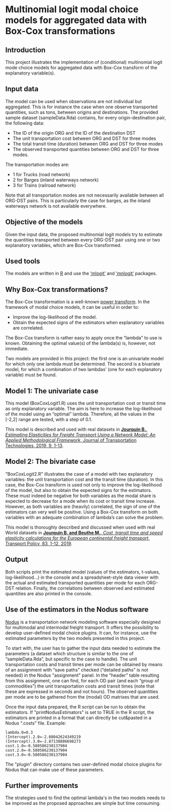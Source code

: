 # Multinomial logit modal choice models for aggregated data with Box-Cox transformations

## Introduction
This project illustrates the implementation of (conditional) multinomial
logit mode choice models for aggregated data with Box-Cox transform
of the explanatory variable(s).

## Input data
The model can be used when observations are not individual but aggregated. 
This is for instance the case when one observe transported quantities, 
such as tons, between origins and destinations. The provided sample dataset 
(sampleData.Rda) contains, for every origin-destination pair, the 
following data:
-	The ID of the origin ORG and the ID of the destination DST
-	The unit transportation cost between ORG and DST for three modes
-	The total transit time (duration) between ORG and DST for three modes
-	The observed transported quantities between ORG and DST for three modes.

The transportation modes are:
-	1 for Trucks (road network)
-	2 for Barges (inland waterways network)
-	3 for Trains (railroad network)

Note that all transportation modes are not necessarily available between 
all ORG-DST pairs. This is particularly the case for barges, as the 
inland waterways network is not available everywhere. 

## Objective of the models
Given the input data, the proposed multinomial logit models try to 
estimate the quantities transported between every ORG-DST pair using one 
or two explanatory variables, which are Box-Cox transformed.

## Used tools
The models are written in [R](https://www.r-project.org) and use the 
[‘mlogit’](https://cran.r-project.org/web/packages/mlogit/index.html) 
and [‘mnlogit’](https://cran.r-project.org/web/packages/mnlogit/index.html) 
packages.

## Why Box-Cox transformations?
The Box-Cox transformation is a well-known 
[power transform](https://en.wikipedia.org/wiki/Power_transform#Box–Cox_transformation). 
In the framework of modal choice models, it can be useful in order to:
-	Improve the log-likelihood of the model.
-	Obtain the expected signs of the estimators when explanatory variables are correlated.

The Box-Cox transform is rather easy to apply once the “lambda” to use is 
known. Obtaining the optimal value(s) of the lambda(s) is, however, not 
immediate. 

Two models are provided in this project: the first one is an univariate 
model for which only one lambda must be determined. The second is a 
bivariate model, for which a combination of two lambdas’ (one for each 
explanatory variable) must be found.

## Model 1: The univariate case
This model (BoxCoxLogit1.R) uses the unit transportation cost or transit 
time as only explanatory variable. The aim is here to increase the 
log-likelihood of the model using an “optimal” lambda. Therefore, all 
the values in the [-2,2] range are tested, with a step of 0.1.

This model is described and used with real datasets in 
[**Jourquin B.**, *Estimating Elasticities for Freight Transport Using a 
Network Model: An Applied Methodological Framework*, Journal of 
Transportation Technologies, 2019, 9, 1-13](https://doi.org/10.4236/jtts.2019.91001).

## Model 2: The bivariate case
"BoxCoxLogit2.R" illustrates the case of a model with two explanatory 
variables: the unit transportation cost and the transit time (duration). 
In this case, the Box-Cox transform is used not only to improve the 
log-likelihood of the model, but also to obtain the expected signs for 
the estimators. These must indeed be negative for both variables as the 
modal share is expected to decrease for a mode when its cost or transit 
time increase. However, as both variables are (heavily) correlated, the 
sign of one of the estimators can very well be positive. Using a Box-Cox 
transform on both variables with an adequate combination of lambda’s can 
solve the problem.

This model is thoroughly described and discussed when used with real 
World datasets in [**Jourquin B. and Beuthe M.**, *Cost, transit time 
and speed elasticity calculations for the European continental freight 
transport*, Transport Policy, 83, 1-12, 2019](https://doi.org/10.1016/j.tranpol.2019.08.009).

## Output
Both scripts print the estimated model (values of the estimators, t-values,
log-likelihood...) in the console and a spreadsheet-style data viewer with
the actual and estimated transported quantities per mode for each ORG-DST 
relation. Finally, the correlations between observed and estimated 
quantities are also printed in the console.

## Use of the estimators in the Nodus software
[Nodus](http://nodus.uclouvain.be) is a transportation network modeling 
software especially designed for multimodal and intermodal freight 
transport. It offers the possibility to develop user-defined modal 
choice plugins. It can, for instance, use the estimated parameters by 
the two models presented in this project.

To start with, the user has to gather the input data needed to estimate 
the parameters (a dataset which structure is similar to the one of 
“sampleData.Rda”, but specific to the case to handle). The unit 
transportation costs and transit times per mode can be obtained by means of 
an assignment with “save paths” checked (“detailed paths” is not needed)
in the Nodus "assignment" panel. 
In the “header” table resulting from this assignment, one can find, for 
each OD pair (and each “group of commodities”) the unit transportation 
costs and transit times (note that these are expressed in seconds and 
not hours). The observed quantities per mode are to be gathered from the 
(modal) OD matrixes that are used.  

Once the input data prepared, the R script can be run to obtain the 
estimators. If "printNodusEstimators" is set to TRUE in the R script,
the estimators are printed in a format that can directly be 
cut&pasted in a Nodus “.costs” file. Example:

    lambda.0=0.3
    (Intercept).2.0=-2.08042624349219
    (Intercept).3.0=-2.87138806698273
    cost.1.0=-0.580586230137904
    cost.2.0=-0.580586230137904
    cost.3.0=-0.580586230137904 

The "plugin" directory contains two user-defined modal choice 
plugins for Nodus that can make use of these parameters. 

## Further improvements
The strategies used to find the optimal lambda's in the two models needs 
to be improved as the proposed approaches are simple but time consuming.


